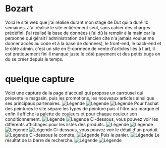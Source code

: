 # Bozart

Voici le site web que j'ai réalisé durant mon stage de Dut qui a duré 10 semaines.
J'ai réalisé le site entièrement seul, sans cahier des charges prédéfini. j'ai réalisé la base de données (j'ai dû la remplir à la main car
la personne qui gérait l'administration de l'ancien cite n'a jamais voulue me donner accès au code et à la base de données), le front-end, le back-end et le côté admin.
c'est un site en E-cormece de vente d'articles liés à l'art, il est pratiquement fini il manque juste le côté payement et des petits bugs on du se créer depuis le temps.
# quelque capture
Voici une capture de la page d'accueil qui propose un carrousel qui présente le magasin, puis les promotions, les nouveaux articles ainsi que ses principaux partenaires.
![Légende](themes/capture/captureBozart1.png)
![Légende](themes/capture/captureBozart2.png)
![Légende](themes/capture/captureBozart3.png)
Pour l'achat des peintures le site sépare les types de peinture puis il filtre par marque et enfin il affiche la palette de couleurs et pour chaque couleur son conditionnement.
![Légende](themes/capture/captureBozart4.png)
![Légende](themes/capture/captureBozart5.png)
Ci-dessous, vous pouvez voir les différents affichages pour les listes des produits.
![Légende](themes/capture/captureBozart6.png)
![Légende](themes/capture/captureBozart7.png)
![Légende](themes/capture/captureBozart8.png)
![Légende](themes/capture/captureBozart9.png)
Ci-dessous, vous pouvez voir le détail d'un produit.
![Légende](themes/capture/captureBozart10.png)
Ci-dessous le compte.
![Légende](themes/capture/captureBozart11.png)
Puis le panier.
![Légende](themes/capture/captureBozart12.png)
Le résultat de la barre de recherche.
![Légende](themes/capture/captureBozart13.png)
![Légende](themes/capture/captureBozart14.png)
